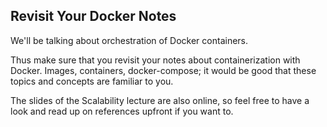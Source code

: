## Revisit Your Docker Notes

We'll be talking about orchestration of Docker containers. 

Thus make sure that you revisit your notes about containerization with Docker. Images, containers, docker-compose; it would be good that these topics and concepts are familiar to you. 

The slides of the Scalability lecture are also online, so feel free to have a look and read up on references upfront if you want to.

